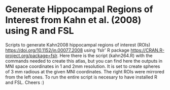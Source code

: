 # Generate Hippocampal Regions of Interest from Kahn et al. (2008) using R and FSL

Scripts to generate Kahn2008 hippocampal regions of interest (ROIs) <https://doi.org/10.1152/jn.00077.2008> using 'fslr' R package <https://CRAN.R-project.org/package=fslr>.
Here there is the script (kahn264.R) with the commands needed to create this atlas, but you can find here the outputs in MNI space coordinates in 1 and 2mm resolution. It is set to create spheres of 3 mm radious at the given MNI coordinates. The right ROIs were mirrored from the left ones. To run the entire script is necesary to have installed R and FSL.
Cheers :)

